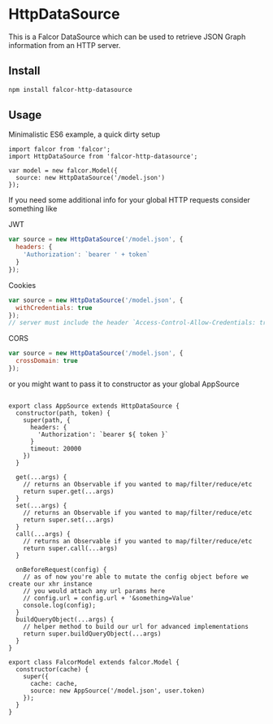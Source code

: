 # HttpDataSource

This is a Falcor DataSource which can be used to retrieve JSON Graph information from an HTTP server.

## Install
```bash
npm install falcor-http-datasource
```

## Usage

Minimalistic ES6 example, a quick dirty setup

```es6
import falcor from 'falcor';
import HttpDataSource from 'falcor-http-datasource';

var model = new falcor.Model({
  source: new HttpDataSource('/model.json')
});
```
If you need some additional info for your global HTTP requests consider something like

JWT
```javascript
var source = new HttpDataSource('/model.json', {
  headers: {
    'Authorization': `bearer ' + token`
  }
});
```
Cookies
```javascript
var source = new HttpDataSource('/model.json', {
  withCredentials: true
});
// server must include the header `Access-Control-Allow-Credentials: true`
```
CORS
```javascript
var source = new HttpDataSource('/model.json', {
  crossDomain: true
});
```
or you might want to pass it to constructor as your global AppSource

```es6

export class AppSource extends HttpDataSource {
  constructor(path, token) {
    super(path, {
      headers: {
        'Authorization': `bearer ${ token }`
      }
      timeout: 20000
    })
  }

  get(...args) {
    // returns an Observable if you wanted to map/filter/reduce/etc
    return super.get(...args)
  }
  set(...args) {
    // returns an Observable if you wanted to map/filter/reduce/etc
    return super.set(...args)
  }
  call(...args) {
    // returns an Observable if you wanted to map/filter/reduce/etc
    return super.call(...args)
  }

  onBeforeRequest(config) {
    // as of now you're able to mutate the config object before we create our xhr instance
    // you would attach any url params here
    // config.url = config.url + '&something=Value'
    console.log(config);
  }
  buildQueryObject(...args) {
    // helper method to build our url for advanced implementations
    return super.buildQueryObject(...args)
  }
}

export class FalcorModel extends falcor.Model {
  constructor(cache) {
    super({
      cache: cache,
      source: new AppSource('/model.json', user.token)
    });
  }
}

```
